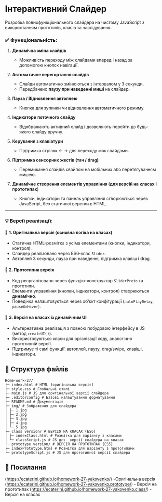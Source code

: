 # Інтерактивний Слайдер

Розробка повнофункціонального слайдера на чистому JavaScript з використанням прототипів, класів та наслідування.

### ✅ Функціональність:

1. **Динамічна зміна слайдів**

   - Можливість переходу між слайдами вперед і назад за допомогою кнопок навігації.

2. **Автоматичне перегортання слайдів**

   - Слайди автоматично змінюються з інтервалом у 3 секунди.
   - Передбачено **паузу при наведенні миші** на слайдер.

3. **Пауза / Відновлення автоплею**

   - Кнопка для зупинки чи відновлення автоматичного режиму.

4. **Індикатори поточного слайду**

   - Відображають активний слайд і дозволяють перейти до будь-якого слайду вручну.

5. **Керування з клавіатури**

   - Підтримка стрілок ← → для переходу між слайдами.

6. **Підтримка сенсорних жестів (тач / drag)**

   - Перемикання слайдів свайпом на мобільних або перетягуванням мишею.

7. **Динамічне створення елементів управління (для версій на класах і прототипах)**
   - Кнопки, індикатори та панель управління створюються через JavaScript, без статичної верстки в HTML.

---

### 💡 Версії реалізації:

#### 🔸 1. Оригінальна версія (основна логіка на класах)

- Статична HTML-розмітка з усіма елементами (кнопки, індикатори, контрол).
- Слайдер реалізовано через ES6-клас `Slider`.
- Автоплей 3 секунди, пауза при наведенні, підтримка клавіш і drag.

#### 🔸 2. Прототипна версія

- Код реорганізовано через функцію-конструктор `SliderProto` та прототипи.
- Елементи управління (кнопки, індикатори, контрол) створюються **динамічно**.
- Поведінка налаштовується через об’єкт конфігурації (`autoPlayDelay`, `pauseOnHover`).

#### 🔸 3. Версія на класах із динамічним UI

- Альтернативна реалізація з повною побудовою інтерфейсу в JS (метод `createUI()`).
- Використовуються класи для організації коду, аналогічно прототипній версії.
- Підтримує ті самі функції: автоплей, паузу, drag/swipe, клавіші, індикатори.

## 📁 Структура файлів

```
Home-work-27/
├─ index.html # HTML (оригінальна версія)
├─ style.css # Глобальні стилі
├─ main.js # JS для оригінальної версії слайдера
├─ .editorconfig # Базові налаштування форматування
├─ README.md # Документація
├─ img/ # Зображення для слайдера
│ ├─ 1.jpg
│ ├─ 2.jpg
│ ├─ 3.jpg
│ ├─ 4.jpg
│ └─ 5.jpg
├─ class version/ # ВЕРСІЯ НА КЛАСАХ (ES6)
│ ├─ indexClass.html # Розмітка для варіанту з класами
│ └─ classScript.js # JS для  версії слайдера на класах
└─ prototype version/ # ВЕРСІЯ НА ПРОТОТИПАХ (ES5)
├─ indexPrototype.html # Розмітка для варіанту з прототипами
└─ prototypeScript.js # JS для прототипної версії слайдера
```

## 🔗 Посилання

(https://ecaterini.github.io/homework-27-yakovenko/) -Оригінальна версія
(https://ecaterini.github.io/homework-27-yakovenko.prototype/) - Версія на прототипах
(https://ecaterini.github.io/homework-27-yakovenko.class/) - Версія на класах
